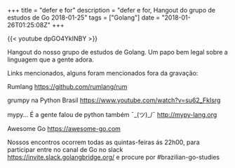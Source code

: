 +++
title = "defer e for"
description = "defer e for, Hangout do grupo de estudos de Go 2018-01-25"
tags = ["Golang"]
date = "2018-01-26T01:25:08Z"
+++

{{< youtube dpGO4YkINBY >}}

Hangout do nosso grupo de estudos de Golang.
Um papo bem legal sobre a linguagem que a gente adora.

Links mencionados, alguns foram mencionados fora da gravação:

Rumlang
https://github.com/rumlang/rum

grumpy na Python Brasil
https://www.youtube.com/watch?v=su62_FkIsrg

mypy... É a gente falou de python também ¯\_(ツ)_/¯
http://mypy-lang.org

Awesome Go
https://awesome-go.com

Nossos encontros ocorrem todas as quintas-feiras ás 22h00, para participar entre no canal de Go no slack https://invite.slack.golangbridge.org/ e procure por #brazilian-go-studies